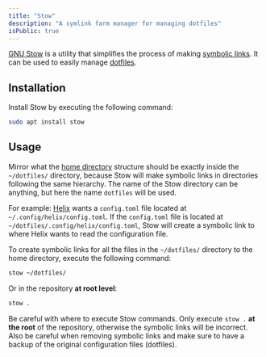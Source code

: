 ```yaml
---
title: "Stow"
description: "A symlink farm manager for managing dotfiles"
isPublic: true
---
```


[GNU Stow](https://www.gnu.org/software/stow/) is a utility that simplifies
the process of making [symbolic links](symbolic-link). It can be
used to easily manage [dotfiles](dotfiles).

## Installation
Install Stow by executing the following command:

```sh
sudo apt install stow
```

## Usage
Mirror what the [home directory](home-directory) structure should
be exactly inside the `~/dotfiles/` directory, because Stow will make
symbolic links in directories following the same hierarchy. The name of
the Stow directory can be anything, but here the name `dotfiles` will be
used.

For example: [Helix](helix) wants a `config.toml` file located at
`~/.config/helix/config.toml`. If the `config.toml` file is located at
`~/dotfiles/.config/helix/config.toml`, Stow will create a symbolic link
to where Helix wants to read the configuration file.

To create symbolic links for all the files in the `~/dotfiles/`
directory to the home directory, execute the following command:

```sh
stow ~/dotfiles/
```

Or in the repository **at root level**:

```sh
stow .
```

Be careful with where to execute Stow commands. Only execute `stow .`
**at the root** of the repository, otherwise the symbolic links will be
incorrect. Also be careful when removing symbolic links and make sure to
have a backup of the original configuration files (dotfiles).
